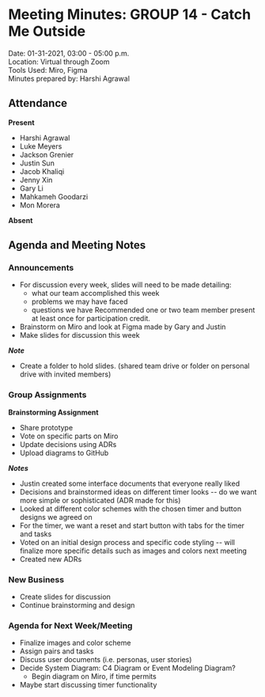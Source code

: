 # Meeting Minutes: GROUP 14 - **Catch Me Outside**
Date: 01-31-2021, 03:00 - 05:00 p.m.  
Location: Virtual through Zoom   
Tools Used: Miro, Figma   
Minutes prepared by: Harshi Agrawal

## Attendance
**Present**
- Harshi Agrawal
- Luke Meyers 
- Jackson Grenier
- Justin Sun 
- Jacob Khaliqi
- Jenny Xin
- Gary Li
- Mahkameh Goodarzi
- Mon Morera

**Absent**


## Agenda and Meeting Notes
### Announcements
- For discussion every week, slides will need to be made detailing:
  - what our team accomplished this week
  - problems we may have faced
  - questions we have
  Recommended one or two team member present at least once for participation credit.    
- Brainstorm on Miro and look at Figma made by Gary and Justin
- Make slides for discussion this week

***Note***    
- Create a folder to hold slides. (shared team drive or folder on personal drive with invited members)

### Group Assignments
**Brainstorming Assignment**   
- Share prototype 
- Vote on specific parts on Miro
- Update decisions using ADRs
- Upload diagrams to GitHub

***Notes*** 
- Justin created some interface documents that everyone really liked
- Decisions and brainstormed ideas on different timer looks -- do we want more simple or sophisticated (ADR made for this)
- Looked at different color schemes with the chosen timer and button designs we agreed on
- For the timer, we want a reset and start button with tabs for the timer and tasks
- Voted on an initial design process and specific code styling -- will finalize more specific details such as images and colors next meeting
- Created new ADRs

### New Business
- Create slides for discussion
- Continue brainstorming and design

### Agenda for Next Week/Meeting
- Finalize images and color scheme
- Assign pairs and tasks
- Discuss user documents (i.e. personas, user stories)
- Decide System Diagram: C4 Diagram or Event Modeling Diagram?
  - Begin diagram on Miro, if time permits
- Maybe start discussing timer functionality
